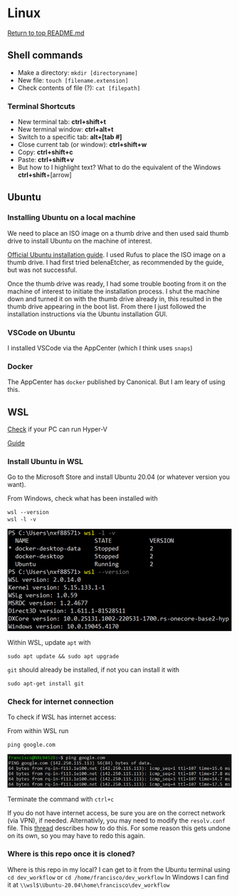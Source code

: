 # Linux

[Return to top README.md](../../README.md)

## Shell commands

* Make a directory: `mkdir [directoryname]`
* New file: `touch [filename.extension]`
* Check contents of file (?): `cat [filepath]`

### Terminal Shortcuts

* New terminal tab: **ctrl+shift+t**
* New terminal window: **ctrl+alt+t**
* Switch to a specific tab: **alt+[tab #]**
* Close current tab (or window): **ctrl+shift+w**
* Copy: **ctrl+shift+c**
* Paste: **ctrl+shift+v**
* But how to I highlight text? What to do the equivalent of the Windows **ctrl+shift**+[arrow]

## Ubuntu

### Installing Ubuntu on a local machine

We need to place an ISO image on a thumb drive and then used said thumb drive to install Ubuntu on the machine of interest.

[Official Ubuntu installation guide](https://ubuntu.com/tutorials/install-ubuntu-desktop#1-overview). I used Rufus to place the ISO image on a thumb drive. I had first tried belenaEtcher, as recommended by the guide, but was not successful.

Once the thumb drive was ready, I had some trouble booting from it on the machine of interest to initiate the installation process. I shut the machine down and turned it on with the thumb drive already in, this resulted in the thumb drive appearing in the boot list. From there I just followed the installation instructions via the Ubuntu installation GUI.

### VSCode on Ubuntu

I installed VSCode via the AppCenter (which I think uses `snaps`)

### Docker

The AppCenter has `docker` published by Canonical. But I am leary of using this.

## WSL

[Check](https://www.zdnet.com/article/windows-10-tip-find-out-if-your-pc-can-run-hyper-v/) if your PC can run Hyper-V

[Guide](https://www.omgubuntu.co.uk/how-to-install-wsl2-on-windows-10)

### Install Ubuntu in WSL

Go to the Microsoft Store and install Ubuntu 20.04 (or whatever version you want).

From Windows, check what has been installed with

```shell
wsl --version
wsl -l -v
```

![1712340010343](image/README/1712340010343.png)

Within WSL, update `apt` with

```shell
sudo apt update && sudo apt upgrade
```

`git` should already be installed, if not you can install it with

```shell
sudo apt-get install git
```

### Check for internet connection

To check if WSL has internet access:

From within WSL run

```shell
ping google.com
```

![1712340102477](image/README/1712340102477.png)

Terminate the command with `ctrl+c`

If you do not have internet access, be sure you are on the correct network (via VPN), if needed. Alternativly, you may need to modify the `resolv.conf` file. This [thread](https://stackoverflow.com/q/62314789/9205210) describes how to do this. For some reason this gets undone on its own, so you may have to redo this again.

### Where is this repo once it is cloned?

Where is this repo in my local? I can get to it from the Ubuntu terminal using
`cd dev_workflow`
or
`cd /home/francisco/dev_workflow`
In Windows I can find it at
`\\wsl$\Ubuntu-20.04\home\francisco\dev_workflow`
